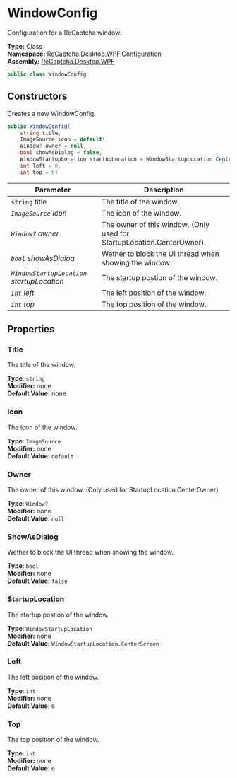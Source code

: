 # WindowConfig
Configuration for a ReCaptcha window.

**Type:** Class
<br />
**Namespace:** [ReCaptcha.Desktop.WPF.Configuration](/ReCaptcha.Desktop/reference/recaptcha.desktop.wpf/configuration/)
<br />
**Assembly:** [ReCaptcha.Desktop.WPF](/ReCaptcha.Desktop/reference/recaptcha.desktop.wpf/)

```cs
public class WindowConfig
```

## Constructors
Creates a new WindowConfig.
```cs
public WindowConfig(
    string title,
    ImageSource icon = default!,
    Window? owner = null,
    bool showAsDialog = false,
    WindowStartupLocation startupLocation = WindowStartupLocation.CenterScreen,
    int left = 0,
    int top = 0)
```
| Parameter                                                | Description                           |
|----------------------------------------------------------|---------------------------------------|
| `string` title | The title of the window. |
| *`ImageSource` icon*                  | The icon of the window.      |
| *`Window?` owner*                  | The owner of this window. (Only used for StartupLocation.CenterOwner).      |
| *`bool` showAsDialog*                  | Wether to block the UI thread when showing the window.      |
| *`WindowStartupLocation` startupLocation*                  | The startup postion of the window.      |
| *`int` left*                  | The left position of the window.      |
| *`int` top*                  | The top position of the window.      |

## Properties

### Title
The title of the window.

**Type**: `string`
<br />
**Modifier:** none
<br />
**Default Value:** none

### Icon
The icon of the window.

**Type**: `ImageSource`
<br />
**Modifier:** none
<br />
**Default Value:** `default!`

### Owner
The owner of this window. (Only used for StartupLocation.CenterOwner).

**Type**: `Window?`
<br />
**Modifier:** none
<br />
**Default Value:** `null`

### ShowAsDialog
Wether to block the UI thread when showing the window.

**Type**: `bool`
<br />
**Modifier:** none
<br />
**Default Value:** `false`

### StartupLocation
The startup postion of the window.

**Type**: `WindowStartupLocation`
<br />
**Modifier:** none
<br />
**Default Value:** `WindowStartupLocation.CenterScreen`

### Left
The left position of the window.

**Type**: `int`
<br />
**Modifier:** none
<br />
**Default Value:** `0`

### Top
The top position of the window.

**Type**: `int`
<br />
**Modifier:** none
<br />
**Default Value:** `0`
